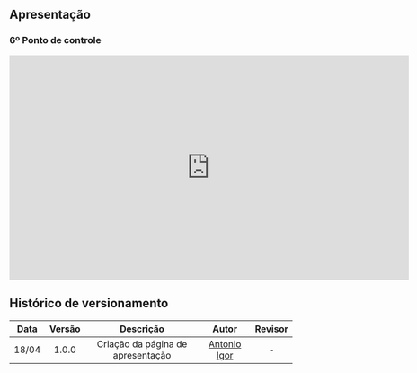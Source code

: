 ## Apresentação

### 6º Ponto de controle 

<iframe width="711" height="400" src="https://www.youtube.com/embed/6kuWJPXDlCg" title="YouTube video player" frameborder="0" allow="accelerometer; autoplay; clipboard-write; encrypted-media; gyroscope; picture-in-picture" allowfullscreen></iframe>

## Histórico de versionamento

| Data  | Versão | Descrição | Autor | Revisor |
| :--:  | :----: | :-------: | :---: | :-----: |
| 18/04 | 1.0.0  | Criação da página de apresentação | [Antonio Igor](https://github.com/antonioigorcarvalho) | - | 

